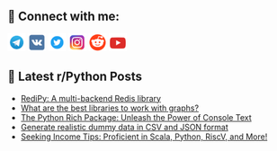 ## 🔎 Connect with me:
[<img src="https://github.com/bullbesh/bullbesh/blob/main/images/Telegram.png" width="32" height="32" />](https://t.me/bullbesh)
[<img src="https://github.com/bullbesh/bullbesh/blob/main/images/VK.png" width="32" height="32" />](https://vk.com/bullbesh)
[<img src="https://github.com/bullbesh/bullbesh/blob/main/images/Twitter.png" width="32" height="32" />](https://twitter.com/bullbesh1)
[<img src="https://github.com/bullbesh/bullbesh/blob/main/images/Instagram.png" width="32" height="32" />](https://www.instagram.com/bullbesh)
[<img src="https://github.com/bullbesh/bullbesh/blob/main/images/Reddit.png" width="32" height="32" />](https://www.reddit.com/user/bullbesh)
[<img src="https://github.com/bullbesh/bullbesh/blob/main/images/YouTube.png" width="32" height="32" />](https://www.youtube.com/channel/UCtfjRs6uzgq5mfm8S06WTcg)

## 📕 Latest r/Python Posts
<!-- BLOG-POST-LIST:START -->
- [RediPy: A multi-backend Redis library](https://www.reddit.com/r/Python/comments/1860luq/redipy_a_multibackend_redis_library/)
- [What are the best libraries to work with graphs?](https://www.reddit.com/r/Python/comments/185xexg/what_are_the_best_libraries_to_work_with_graphs/)
- [The Python Rich Package: Unleash the Power of Console Text](https://www.reddit.com/r/Python/comments/185xcm7/the_python_rich_package_unleash_the_power_of/)
- [Generate realistic dummy data in CSV and JSON format](https://www.reddit.com/r/Python/comments/185wcsn/generate_realistic_dummy_data_in_csv_and_json/)
- [Seeking Income Tips: Proficient in Scala, Python, RiscV, and More!](https://www.reddit.com/r/Python/comments/185w0tz/seeking_income_tips_proficient_in_scala_python/)
<!-- BLOG-POST-LIST:END -->
